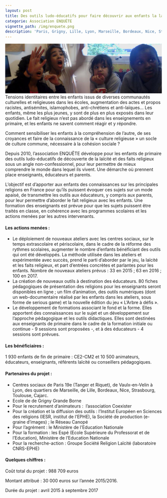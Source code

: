 ```yaml
---
layout: post
title: Des outils ludo-éducatifs pour faire découvrir aux enfants la laïcité
categorie: Association ENQUÊTE
vignette_path: /img/enquete.png
description: 'Paris, Grigny, Lille, Lyon, Marseille, Bordeaux, Nice, Strasbourg … Comment répondre aux tensions ?'
---
```


![](/uploads/versions/enquete_large---x----825-260x---.png)Tensions identitaires entre les enfants issus de diverses communaut&eacute;s culturelles et religieuses dans les &eacute;coles, augmentation des actes et propos racistes, antis&eacute;mites, islamophobes, anti-chr&eacute;tiens et anti-la&iuml;ques… Les enfants, m&ecirc;me les plus jeunes, y sont de plus en plus expos&eacute;s dans leur quotidien. Le fait religieux n’est pas abord&eacute; dans les enseignements en primaire, et les enfants ne savent comment r&eacute;agir et y r&eacute;pondre.

Comment sensibiliser les enfants &agrave; la compr&eacute;hension de l’autre, de ses croyances et faire de la connaissance de la &laquo; culture religieuse &raquo; un socle de culture commune, n&eacute;cessaire &agrave; la coh&eacute;sion sociale ?

Depuis 2010, l’association ENQU&Ecirc;TE d&eacute;veloppe pour les enfants de primaire des outils ludo-&eacute;ducatifs de d&eacute;couverte de la la&iuml;cit&eacute; et des faits religieux sous un angle non-confessionnel, pour leur permettre de mieux comprendre le monde dans lequel ils vivent. Une d&eacute;marche o&ugrave; prennent place enseignants, &eacute;ducateurs et parents.

L’objectif est d’apporter aux enfants des connaissances sur les principales religions en France pour qu’ils puissent &eacute;voquer ces sujets sur un mode apais&eacute;, de transmettre les outils aux &eacute;ducateurs, y compris aux parents, pour leur permettre d’aborder le fait religieux avec les enfants. Une formation des enseignants est pr&eacute;vue pour que les sujets puissent &ecirc;tre trait&eacute;s en classe, en coh&eacute;rence avec les programmes scolaires et les actions men&eacute;es par les autres intervenants.

#### Les actions men&eacute;es :

* Le d&eacute;ploiement de nouveaux ateliers avec les centres sociaux, sur le temps extrascolaire et p&eacute;riscolaire, dans le cadre de la r&eacute;forme des rythmes scolaires, augmenter le nombre d’enfants b&eacute;n&eacute;ficiant des outils qui ont &eacute;t&eacute; d&eacute;velopp&eacute;s. La m&eacute;thode utilis&eacute;e dans les ateliers et exp&eacute;riment&eacute;e avec succ&egrave;s, prend le parti d’aborder par le jeu, la la&iuml;cit&eacute; et les faits religieux, et part d’entr&eacute;es concr&egrave;tes et parlantes pour les enfants. Nombre de nouveaux ateliers pr&eacute;vus : 33 en 2015 ; 63 en 2016 ; 100 en 2017.
* La cr&eacute;ation de nouveaux outils &agrave; destination des &eacute;ducateurs. 80 fiches p&eacute;dagogiques de pr&eacute;sentation des religions pour les enseignants seront disponibles en ligne ; un film d’animation, des outils num&eacute;riques (dont un web-documentaire r&eacute;alis&eacute; par les enfants dans les ateliers, sous forme de serious game) et la nouvelle &eacute;dition du jeu &laquo; L’Arbre &agrave; d&eacute;fis &raquo;.
* Le d&eacute;veloppement de formations associant le fond et la forme. Elles apportent des connaissances sur le sujet et un d&eacute;veloppement sur l’approche p&eacute;dagogique et les outils didactiques. Elles sont destin&eacute;es aux enseignants de primaire dans le cadre de la formation initiale ou continue - 9 sessions sont propos&eacute;es -, et &agrave; des &eacute;ducateurs - 4 sessions sont pr&eacute;vues.


#### Les b&eacute;n&eacute;ficiaires :

1 930 enfants de fin de primaire : CE2-CM2 et 10 500 animateurs, &eacute;ducateurs, enseignants, r&eacute;f&eacute;rents la&iuml;cit&eacute; ou conseillers p&eacute;dagogiques.

#### Partenaires du projet :

* Centres sociaux de Paris 19e (Tanger et Riquet), de Vaulx-en-Velin &agrave; Lyon, des quartiers de Marseille, de Lille, Bordeaux, Nice, Strasbourg, Toulouse, Cajarc.
* Ecole de de Grigny Grande Borne
* Pour le recrutement d’animateurs :&nbsp; l’association Coexister
* Pour la cr&eacute;ation et la diffusion des outils : l’Institut Europ&eacute;en en Sciences des religions (IESR, institut de l’EPHE), la Soci&eacute;t&eacute; de production (e-graine d’images) ; le R&eacute;seau Canop&eacute;
* Pour l’agr&eacute;ment : le Minist&egrave;re de l’Education Nationale
* Pour la formation : les Esp&eacute; (Ecole Sup&eacute;rieure du Professorat et de l’Education), Minist&egrave;re de l’Education Nationale
* Pour la recherche-action : Groupe Soci&eacute;t&eacute; Religion La&iuml;cit&eacute; (laboratoire CNRS-EPHE)


#### Quelques chiffres :

Co&ucirc;t total du projet : 988 709 euros

Montant attribu&eacute; : 30 000 euros sur l’ann&eacute;e 2015/2016.

Dur&eacute;e du projet : avril 2015 &agrave; septembre 2017